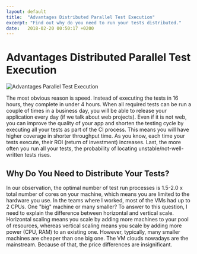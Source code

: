 ```yaml
---
layout: default
title:  "Advantages Distributed Parallel Test Execution"
excerpt: "Find out why do you need to run your tests distributed."
date:   2018-02-20 00:50:17 +0200
---
```

# Advantages Distributed Parallel Test Execution #

![Advantages Parallel Test Execution](https://i.imgur.com/L1fW4Lu.png)

The most obvious reason is speed. Instead of executing the tests in 16 hours, they complete in under 4 hours. When all required tests can be run a couple of times in a business day, you will be able to release your application every day (if we talk about web projects). Even if it is not web, you can improve the quality of your app and shorten the testing cycle by executing all your tests as part of the CI process. This means you will have higher coverage in shorter throughput time. As you know, each time your tests execute, their ROI (return of investment) increases. Last, the more often you run all your tests, the probability of locating unstable/not-well-written tests rises.
## Why Do You Need to Distribute Your Tests? ##

In our observation, the optimal number of test run processes is 1.5-2.0 x total number of cores on your machine, which means you are limited to the hardware you use. In the teams where I worked, most of the VMs had up to 2 CPUs. 
One "big" machine or many smaller? 
To answer to this question, I need to explain the difference between horizontal and vertical scale. Horizontal scaling means you scale by adding more machines to your pool of resources, whereas vertical scaling means you scale by adding more power (CPU, RAM) to an existing one. However, typically, many smaller machines are cheaper than one big one. The VM clouds nowadays are the mainstream. Because of that, the price differences are insignificant. 